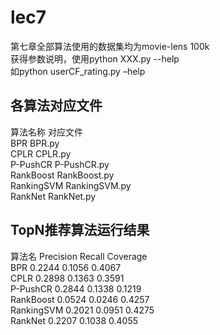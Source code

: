 # lec7

第七章全部算法使用的数据集均为movie-lens 100k  
获得参数说明，使用python XXX.py --help  
如python userCF_rating.py –help  


## 各算法对应文件
算法名称	对应文件  
BPR	        BPR.py  
CPLR	    CPLR.py  
P-PushCR	P-PushCR.py  
RankBoost	RankBoost.py  
RankingSVM	RankingSVM.py  
RankNet	    RankNet.py  


## TopN推荐算法运行结果
算法名	        Precision	Recall	Coverage  
BPR	0.2244	    0.1056	    0.4067  
CPLR	        0.2898	    0.1363	0.3591  
P-PushCR	    0.2844	    0.1338	0.1219  
RankBoost	    0.0524	    0.0246	0.4257  
RankingSVM	    0.2021	    0.0951	0.4275  
RankNet	        0.2207	    0.1038	0.4055  





